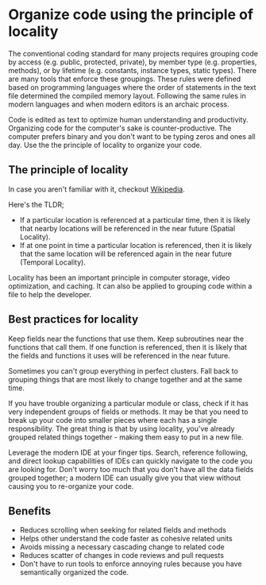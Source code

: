 # Organize code using the principle of locality

The conventional coding standard for many projects requires grouping code by access (e.g. public, protected, private), by member type (e.g. properties, methods), or by lifetime (e.g. constants, instance types, static types). There are many tools that enforce these groupings. These rules were defined based on programming languages where the order of statements in the text file determined the compiled memory layout. Following the same rules in modern languages and when modern editors is an archaic process.

Code is edited as text to optimize human understanding and productivity. Organizing code for the computer's sake is counter-productive. The computer prefers binary and you don't want to be typing zeros and ones all day.  Use the the principle of locality to organize your code.

## The principle of locality
In case you aren't familiar with it, checkout [Wikipedia](http://en.wikipedia.org/wiki/Locality_of_reference).

Here's the TLDR;
- If a particular location is referenced at a particular time, then it is likely that nearby locations will be referenced in the near future (Spatial Locality).
- If at one point in time a particular location is referenced, then it is likely that the same location will be referenced again in the near future (Temporal Locality).

Locality has been an important principle in computer storage, video optimization, and caching. It can also be applied to grouping code within a file to help the developer.

## Best practices for locality
Keep fields near the functions that use them. Keep subroutines near the functions that call them. If one function is referenced, then it is likely that the fields and functions it uses will be referenced in the near future.  

Sometimes you can't group everything in perfect clusters. Fall back to grouping things that are most likely to change together and at the same time.

If you have trouble organizing a particular module or class, check if it has very independent groups of fields or methods. It may be that you need to break up your code into smaller pieces where each has a single responsibility. The great thing is that by using locality, you've already grouped related things together - making them easy to put in a new file.

Leverage the modern IDE at your finger tips. Search, reference following, and direct lookup capabilities of IDEs can quickly navigate to the code you are looking for. Don't worry too much that you don't have all the data fields grouped together; a modern IDE can usually give you that view without causing you to re-organize your code.

## Benefits

 - Reduces scrolling when seeking for related fields and methods
 - Helps other understand the code faster as cohesive related units
 - Avoids missing a necessary cascading change to related code
 - Reduces scatter of changes in code reviews and pull requests
 - Don't have to run tools to enforce annoying rules because you have semantically organized the code.